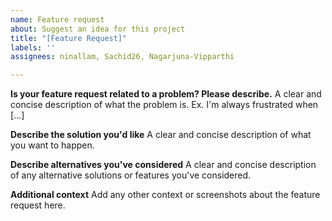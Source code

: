 ```yaml
---
name: Feature request
about: Suggest an idea for this project
title: "[Feature Request]"
labels: ''
assignees: ninallam, Sachid26, Nagarjuna-Vipparthi

---
```


**Is your feature request related to a problem? Please describe.**
A clear and concise description of what the problem is. Ex. I'm always frustrated when [...]

**Describe the solution you'd like**
A clear and concise description of what you want to happen.

**Describe alternatives you've considered**
A clear and concise description of any alternative solutions or features you've considered.

**Additional context**
Add any other context or screenshots about the feature request here.
